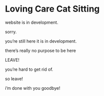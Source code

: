 # Loving Care Cat Sitting

 website is in development.

 sorry.
 
  you’re still here 
 it is in development.
 
  there’s really no purpose to be here 
  
  
  LEAVE!
  
   you’re hard to get rid of.
   
   so leave!
   
   
   
   
   i’m done with you goodbye!
  

